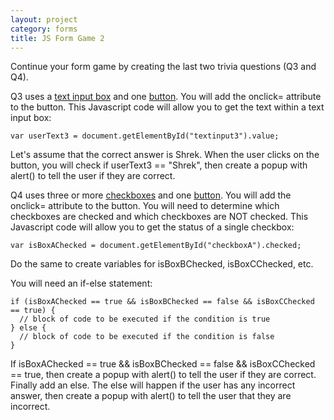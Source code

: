 ```yaml
---
layout: project
category: forms
title: JS Form Game 2
---
```

Continue your form game by creating the last two trivia questions (Q3 and Q4).

Q3 uses a [text input box](https://www.w3schools.com/tags/att_input_type_text.asp) and one [button](https://www.w3schools.com/tags/tag_button.asp). You will add the onclick= attribute to the button. This Javascript code will allow you to get the text within a text input box:
```
var userText3 = document.getElementById("textinput3").value;
```
Let's assume that the correct answer is Shrek. When the user clicks on the button, you will check if userText3 == "Shrek", then create a popup with alert() to tell the user if they are correct.


Q4 uses three or more [checkboxes](https://www.w3schools.com/tags/att_input_type_checkbox.asp) and one [button](https://www.w3schools.com/tags/tag_button.asp). You will add the onclick= attribute to the button. You will need to determine which checkboxes are checked and which checkboxes are NOT checked. This Javascript code will allow you to get the status of a single checkbox:
```
var isBoxAChecked = document.getElementById("checkboxA").checked;
```
Do the same to create variables for isBoxBChecked, isBoxCChecked, etc.

You will need an if-else statement:
```
if (isBoxAChecked == true && isBoxBChecked == false && isBoxCChecked == true) {
  // block of code to be executed if the condition is true
} else {
  // block of code to be executed if the condition is false
}
```
If isBoxAChecked == true && isBoxBChecked == false && isBoxCChecked == true, then create a popup with alert() to tell the user if they are correct. Finally add an else. The else will happen if the user has any incorrect answer, then create a popup with alert() to tell the user that they are incorrect.
